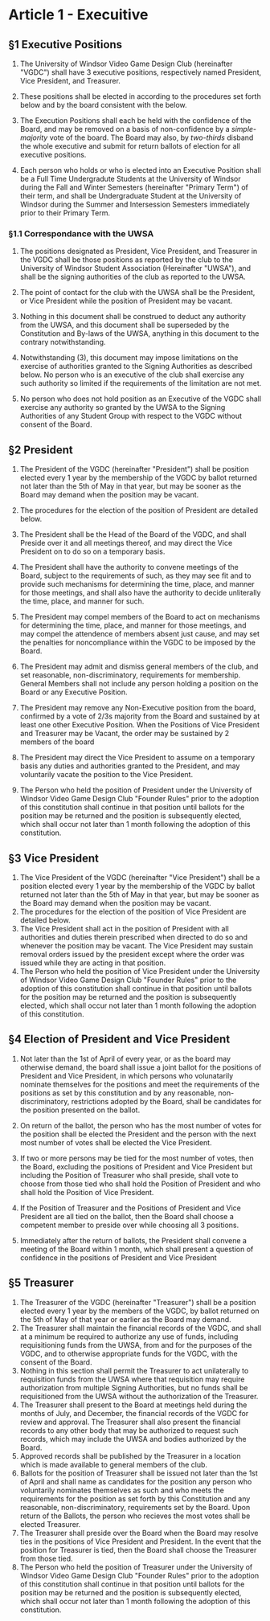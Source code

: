 # Article 1 - Execuitive

## §1 Executive Positions

1. The University of Windsor Video Game Design Club (hereinafter "VGDC") shall have 3 executive positions, respectively named President, Vice President, and Treasurer.

2. These positions shall be elected in according to the procedures set forth below and by the board consistent with the below. 

3. The Execution Positions shall each be held with the confidence of the Board, and may be removed on a basis of non-confidence by a *simple-majority* vote of the board. The Board may also, by *two-thirds* disband the whole executive and submit for return ballots of election for all executive positions.

4. Each person who holds or who is elected into an Executive Position shall be a Full Time Undergradute Students at the University of Windsor during the Fall and Winter Semesters (hereinafter "Primary Term") of their term, and shall be Undergraduate Student at the University of Windsor during the Summer and Intersession Semesters immediately prior to their Primary Term.


### §1.1 Correspondance with the UWSA

1. The positions designated as President, Vice President, and Treasurer in the VGDC shall be those positions as reported by the club to the University of Windsor Student Association (Hereinafter "UWSA"),
  and shall be the signing authorities of the club as reported to the UWSA.

2. The point of contact for the club with the UWSA shall be the President, or Vice President while the position of President may be vacant. 

3. Nothing in this document shall be construed to deduct any authority from the UWSA, and this document shall be superseded by the Constitution and By-laws of the UWSA, anything in this document to the contrary notwithstanding. 

4. Notwithstanding (3), this document may impose limitations on the exercise of authorities granted to the Signing Authorities as described below. No person who is an executive of the club shall exercise any such authority so limited if the requirements of the limitation are not met.

5. No person who does not hold position as an Executive of the VGDC shall exercise any authority so granted by the UWSA to the Signing Authorities of any Student Group with respect to the VGDC without consent of the Board.

## §2 President

1. The President of the VGDC (hereinafter "President") shall be position elected every 1 year by the membership of the VGDC by ballot returned not later than the 5th of May in that year, but may be sooner as the Board may demand when the position may be vacant. 
2. The procedures for the election of the position of President are detailed below.

3. The President shall be the Head of the Board of the VGDC, and shall Preside over it and all meetings thereof, and may direct the Vice President on to do so on a temporary basis. 
4. The President shall have the authority to convene meetings of the Board, subject to the requirements of such, as they may see fit and to provide such mechanisms for determining the time, place, and manner for those meetings, and shall also have the authority to decide unliterally the time, place, and manner for such. 
5. The President may compel members of the Board to act on mechanisms for determining the time, place, and manner for those meetings, and may compel the attendence of members absent just cause, and may set the penalties for noncompliance within the VGDC to be imposed by the Board.
6. The President may admit and dismiss general members of the club, and set reasonable, non-discriminatory, requirements for membership. General Members shall not include any person holding a position on the Board or any Executive Position.
8. The President may remove any Non-Executive position from the board, confirmed by a vote of 2/3s majority from the Board and sustained by at least one other Executive Position. When the Positions of Vice President and Treasurer may be Vacant, the order may be sustained by 2 members of the board
9. The President may direct the Vice President to assume on a temporary basis any duties and authorities granted to the President, and may voluntarily vacate the position to the Vice President.
10. The Person who held the position of President under the University of Windsor Video Game Design Club "Founder Rules" prior to the adoption of this constitution shall continue in that position until ballots for the position may be returned and the position is subsequently elected, which shall occur not later than 1 month following the adoption of this constitution.

## §3 Vice President

1. The Vice President of the VGDC (hereinafter "Vice President") shall be a position elected every 1 year by the membership of the VGDC by ballot returned not later than the 5th of May in that year, but may be sooner as the Board may demand when the position may be vacant. 
2. The procedures for the election of the position of Vice President are detailed below.
3. The Vice President shall act in the position of President with all authorities and duties therein prescribed when directed to do so and whenever the position may be vacant. The Vice President may sustain removal orders issued by the president except where the order was issued while they are acting in that position. 
4. The Person who held the position of Vice President under the University of Windsor Video Game Design Club "Founder Rules" prior to the adoption of this constitution shall continue in that position until ballots for the position may be returned and the position is subsequently elected, which shall occur not later than 1 month following the adoption of this constitution.

## §4 Election of President and Vice President

1. Not later than the 1st of April of every year, or as the board may otherwise demand, the board shall issue a joint ballot for the positions of President and Vice President, in which persons who volunatarily nominate themselves for the positions and meet the requirements of the positions as set by this constitution and by any reasonable, non-discriminatory, restrictions adopted by the Board, shall be candidates for the position presented on the ballot. 

2. On return of the ballot, the person who has the most number of votes for the position shall be elected the President and the person with the next most number of votes shall be elected the Vice President. 
3. If two or more persons may be tied for the most number of votes, then the Board, excluding the positions of President and Vice President but including the Position of Treasurer who shall preside, shall vote to choose from those tied who shall hold the Position of President and who shall hold the Position of Vice President. 
4. If the Position of Treasurer and the Positions of President and Vice President are all tied on the ballot, then the Board shall choose a competent member to preside over while choosing all 3 positions.
4. Immediately after the return of ballots, the President shall convene a meeting of the Board within 1 month, which shall present a question of confidence in the positions of President and Vice President

## §5 Treasurer


1. The Treasurer of the VGDC (hereinafter "Treasurer") shall be a position elected every 1 year by the members of the VGDC, by ballot returned on the 5th of May of that year or earlier as the Board may demand. 
2. The Treasurer shall maintain the financial records of the VGDC, and shall at a minimum be required to authorize any use of funds, including
 requisitioning funds from the UWSA, from and for the purposes of the VGDC, and to otherwise appropriate funds for the VGDC, with the consent of the Board.
3. Nothing in this section shall permit the Treasurer to act unilaterally to requisition funds from the UWSA where that requisition may require authorization from multiple Signing Authorities, but no funds shall be requisitioned from the UWSA without the authorization of the Treasurer. 
4. The Treasurer shall present to the Board at meetings held during the months of July, and December, the financial records of the VGDC for review and approval. The Treasurer shall also present the financial records to any other body that may be authorized to request such records, which may include the UWSA and bodies authorized by the Board. 
5. Approved records shall be published by the Treasurer in a location which is made available to general members of the club.
6. Ballots for the position of Treasurer shall be issued not later than the 1st of April and shall name as candidates for the position any person who voluntarily nominates themselves as such and who meets the requirements for the position as set forth by this Constitution and any reasonable, non-discriminatory, requirements set by the Board. Upon return of the Ballots, the person who recieves the most votes shall be elected Treasurer.
7. The Treasurer shall preside over the Board when the Board may resolve ties in the positions of Vice President and President. In the event that the position for Treasurer is tied, then the Board shall choose the Treasurer from those tied.
8. The Person who held the position of Treasurer under the University of Windsor Video Game Design Club "Founder Rules" prior to the adoption of this constitution shall continue in that position until ballots for the position may be returned and the position is subsequently elected, which shall occur not later than 1 month following the adoption of this constitution.
